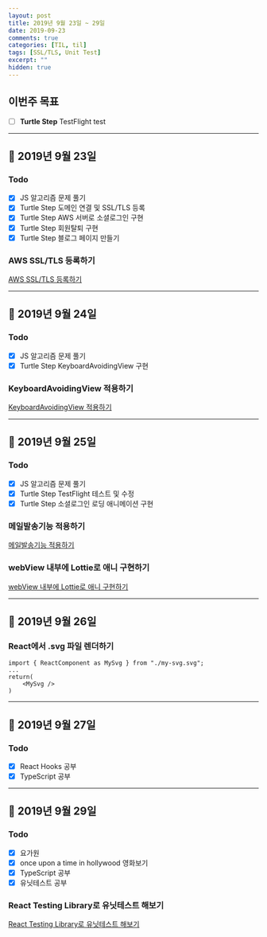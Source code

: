 ```yaml
---
layout: post
title: 2019년 9월 23일 ~ 29일
date: 2019-09-23
comments: true
categories: [TIL, til]
tags: [SSL/TLS, Unit Test]
excerpt: ""
hidden: true
---
```


## 이번주 목표

- [ ] **Turtle Step** TestFlight test

---

## 📅 2019년 9월 23일

### Todo

- [x] JS 알고리즘 문제 풀기
- [x] Turtle Step 도메인 연결 및 SSL/TLS 등록
- [x] Turtle Step AWS 서버로 소셜로그인 구현
- [x] Turtle Step 회원탈퇴 구현
- [x] Turtle Step 블로그 페이지 만들기

### AWS SSL/TLS 등록하기

[AWS SSL/TLS 등록하기](/study/etc/AWS-SSL-TLS-등록하기/)

---

## 📅 2019년 9월 24일

### Todo

- [x] JS 알고리즘 문제 풀기
- [x] Turtle Step KeyboardAvoidingView 구현

### KeyboardAvoidingView 적용하기

[KeyboardAvoidingView 적용하기](/study/rnative/KeyboardAvoidingView-적용하기/)

---

## 📅 2019년 9월 25일

### Todo

- [x] JS 알고리즘 문제 풀기
- [x] Turtle Step TestFlight 테스트 및 수정
- [x] Turtle Step 소셜로그인 로딩 애니메이션 구현

### 메일발송기능 적용하기

[메일발송기능 적용하기](/study/rnative/메일발송기능-적용하기/)

### webView 내부에 Lottie로 애니 구현하기

[webView 내부에 Lottie로 애니 구현하기](/study/rnative/webView-내부에-Lottie로-애니-구현하기/)

---

## 📅 2019년 9월 26일

### React에서 .svg 파일 렌더하기

```react
import { ReactComponent as MySvg } from "./my-svg.svg";
...
return(
    <MySvg />
)
```

---

## 📅 2019년 9월 27일

### Todo

- [x] React Hooks 공부
- [x] TypeScript 공부

---

## 📅 2019년 9월 29일

### Todo

- [x] 요가원
- [x] once upon a time in hollywood 영화보기
- [x] TypeScript 공부
- [x] 유닛테스트 공부

### React Testing Library로 유닛테스트 해보기

[React Testing Library로 유닛테스트 해보기](/study/react/React-Testing-Library로-유닛테스트-해보기/)
